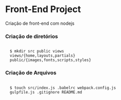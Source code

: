 # Front-End Project
  Criação de front-end com nodejs

### Criação de diretórios
```[codigo-fonte]

  $ mkdir src public views
  views/{home,layouts,partials}
  public/{images,fonts,scripts,styles}

```

### Criação de Arquivos
```

  $ touch src/index.js .babelrc webpack.config.js
  gulpfile.js .gitignore README.md

```
